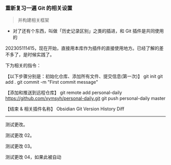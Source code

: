 ### 重新复习一遍 Git 的相关设置
> 并构建相关框架

- 对了还有个东西，叫做「历史记录区别」之类的插进，和 Git 插件是共同使用的

202305111415，现在开始，直接用本库作为插件的直接使用地方。已经了解的差不多了，是时候实践了。

下为相关的指令：

【以下步骤分别是：初始化仓库、添加所有文件、提交信息(第一次)】
git init
git add .
git commit -m "First commit message"

【添加和推送到远程仓库】
git remote add personal-daily https://github.com/xymsyh/personal-daily.git
git push personal-daily master

【结束 & 相关插件名称】
Obsidian Git
Version History Diff

---

测试更改。

测试更改 02。

测试更改 03。

测试更改 04，如果此被自动


